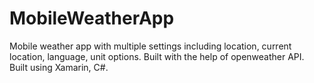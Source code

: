 # MobileWeatherApp
Mobile weather app with multiple settings including location, current location, language, unit options. Built with the help of openweather API.  
Built using Xamarin, C#.
